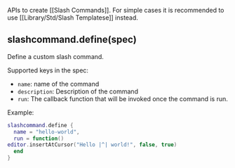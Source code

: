 APIs to create [[Slash Commands]]. For simple cases it is recommended to use [[Library/Std/Slash Templatese]] instead.

## slashcommand.define(spec)
Define a custom slash command.

Supported keys in the spec:
* `name`: name of the command
* `description`: Description of the command
* `run`: The callback function that will be invoked once the command is run.

Example:
```lua
slashcommand.define {
  name = "hello-world",
  run = function()
editor.insertAtCursor("Hello |^| world!", false, true)
  end
}
```

